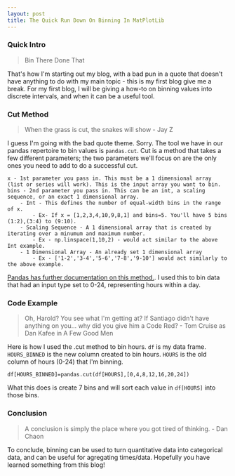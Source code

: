 ```yaml
---
layout: post
title: The Quick Run Down On Binning In MatPlotLib
---
```


### Quick Intro

>Bin There Done That

That's how I'm starting out my blog, with a bad pun in a quote that doesn't have anything to do with my main topic - this is my first blog give me a break. For my first blog, I will be giving a how-to on binning values into discrete intervals, and when it can be a useful tool.

### Cut Method

>When the grass is cut, the snakes will show - Jay Z

I guess I'm going with the bad quote theme. Sorry.
The tool we have in our pandas repertoire to bin values is `pandas.cut`. Cut is a method that takes a few different parameters; the two parameters we'll focus on are the only ones you need to add to do a successful cut.
```
x - 1st parameter you pass in. This must be a 1 dimensional array (list or series will work). This is the input array you want to bin.
bins - 2nd parameter you pass in. This can be an int, a scaling sequence, or an exact 1 dimensional array.
    - Int - This defines the number of equal-width bins in the range of x.
        - Ex- If x = [1,2,3,4,10,9,8,1] and bins=5. You'll have 5 bins (1:2),(3:4) to (9:10).
    - Scaling Sequence - A 1 dimensional array that is created by iterating over a minumum and maximum number.
        - Ex - np.linspace(1,10,2) - would act similar to the above Int example.
    - 1 Dimensional Array - An already set 1 dimensional array
        - Ex - ['1-2','3-4','5-6','7-8','9-10'] would act similarly to the above example.
```
[Pandas has further documentation on this method.](https://pandas.pydata.org/pandas-docs/version/0.23.4/generated/pandas.cut.html). I used this to bin data that had an input type set to 0-24, representing hours within a day.

### Code Example

>Oh, Harold? You see what I'm getting at? If Santiago didn't have anything on you... why did you give him a Code Red? - Tom Cruise as Dan Kafee in A Few Good Men

Here is how I used the .cut method to bin hours.
`df` is my data frame.
`HOURS_BINNED` is the new column created to bin hours.
`HOURS` is the old column of hours (0-24) that I'm binning.
```
df[HOURS_BINNED]=pandas.cut(df[HOURS],[0,4,8,12,16,20,24])
```
What this does is create 7 bins and will sort each value in `df[HOURS]` into those bins.


### Conclusion

>A conclusion is simply the place where you got tired of thinking. - Dan Chaon

To conclude, binning can be used to turn quantitative data into categorical data, and can be useful for agregating times/data. Hopefully you have learned something from this blog!